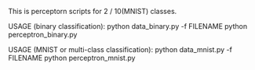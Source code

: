 This is perceptorn scripts for 2 / 10(MNIST) classes.

USAGE (binary classification):
	python data_binary.py -f FILENAME
	python perceptron_binary.py

USAGE (MNIST or multi-class classification):
	python data_mnist.py -f FILENAME
	python perceptron_mnist.py

